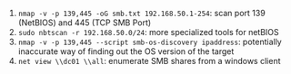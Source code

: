 1. `nmap -v -p 139,445 -oG smb.txt 192.168.50.1-254`: scan port 139 (NetBIOS) and 445 (TCP SMB Port)
2. `sudo nbtscan -r 192.168.50.0/24`: more specialized tools for netBIOS
3. `nmap -v -p 139,445 --script smb-os-discovery ipaddress`: potentially inaccurate way of finding out the OS version of the target
4. `net view \\dc01 \\all`: enumerate SMB shares from a windows client